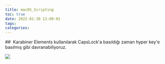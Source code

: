 ```yaml
---
title: macOS_Scripting
toc: true
date: 2022-01-30 12:09:01
tags:
categories:
---
```


## 
 Karabiner Elements kullanılarak CapsLock'a basıldığı zaman hyper key'e basılmış gibi davranabiliyoruz.

![](/images/photoo.png)